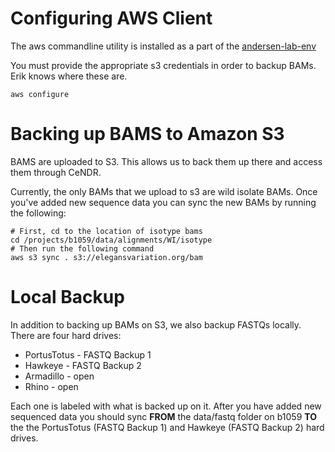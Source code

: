 # Configuring AWS Client

The aws commandline utility is installed as a part of the [andersen-lab-env](quest-andersen-lab-env.md)

You must provide the appropriate s3 credentials in order to backup BAMs. Erik knows where these are.

```
aws configure
```

# Backing up BAMS to Amazon S3

BAMS are uploaded to S3. This allows us to back them up there and access them through CeNDR.

Currently, the only BAMs that we upload to s3 are wild isolate BAMs. Once you've added new sequence data you can sync the new BAMs by running the following:

```
# First, cd to the location of isotype bams
cd /projects/b1059/data/alignments/WI/isotype
# Then run the following command
aws s3 sync . s3://elegansvariation.org/bam
```

# Local Backup

In addition to backing up BAMs on S3, we also backup FASTQs locally. There are four hard drives:

* PortusTotus - FASTQ Backup 1
* Hawkeye - FASTQ Backup 2
* Armadillo - open
* Rhino - open

Each one is labeled with what is backed up on it. After you have added new sequenced data you should sync __FROM__ the data/fastq folder on b1059 __TO__ the the PortusTotus (FASTQ Backup 1) and Hawkeye (FASTQ Backup 2) hard drives.

